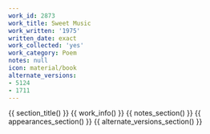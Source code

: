 ```yaml
---
work_id: 2873
work_title: Sweet Music
work_written: '1975'
written_date: exact
work_collected: 'yes'
work_category: Poem
notes: null
icon: material/book
alternate_versions:
- 5124
- 1711
---
```


{{ section_title() }}
{{ work_info() }}
{{ notes_section() }}
{{ appearances_section() }}
{{ alternate_versions_section() }}
